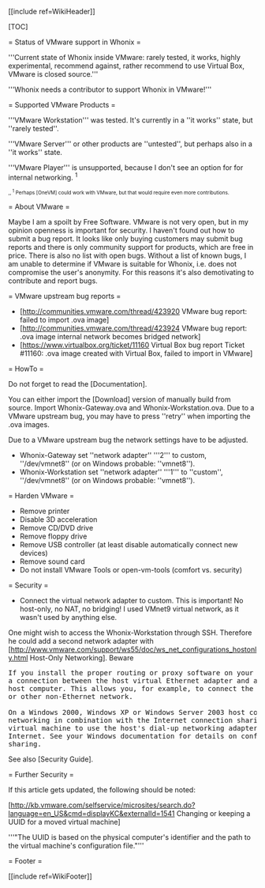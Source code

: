 [[include ref=WikiHeader]]

[TOC]

= Status of VMware support in Whonix =

'''Current state of Whonix inside VMware: rarely tested, it works, highly experimental, recommend against, rather recommend to use Virtual Box, VMware is closed source.'''

'''Whonix needs a contributor to support Whonix in VMware!'''

= Supported VMware Products =

'''VMware Workstation''' was tested. It's currently in a ''it works'' state, but ''rarely tested''.

'''VMware Server''' or other products are ''untested'', but perhaps also in a ''it works'' state.

'''VMware Player''' is unsupported, because I don't see an option for for internal networking. <sup>1</sup>

<font size="-3"> ,, <sup>1</sup> Perhaps [OneVM] could work with VMware, but that would require even more contributions. </font>

= About VMware =

Maybe I am a spoilt by Free Software. VMware is not very open, but in my opinion openness is important for security. I haven't found out how to submit a bug report. It looks like only buying customers may submit bug reports and there is only community support for products, which are free in price. There is also no list with open bugs. Without a list of known bugs, I am unable to determine if VMware is suitable for Whonix, i.e. does not compromise the user's anonymity. For this reasons it's also demotivating to contribute and report bugs.

= VMware upstream bug reports =

* [http://communities.vmware.com/thread/423920 VMware bug report: failed to import .ova image]
* [http://communities.vmware.com/thread/423924 VMware bug report: .ova image internal network becomes bridged network]
* [https://www.virtualbox.org/ticket/11160 Virtual Box bug report Ticket #11160: .ova image created with Virtual Box, failed to import in VMware]

= HowTo =

Do not forget to read the [Documentation].

You can either import the [Download] version of manually build from source. Import Whonix-Gateway.ova and Whonix-Workstation.ova. Due to a VMware upstream bug, you may have to press ''retry'' when importing the .ova images.

Due to a VMware upstream bug the network settings have to be adjusted.

* Whonix-Gateway set ''network adapter'' '''2''' to custom, ''/dev/vmnet8'' (or on Windows probable: ''vmnet8'').
* Whonix-Workstation set ''network adapter'' '''1''' to ''custom'', ''/dev/vmnet8'' (or on Windows probable: ''vmnet8'').

= Harden VMware =

* Remove printer
* Disable 3D acceleration
* Remove CD/DVD drive
* Remove floppy drive
* Remove USB controller (at least disable automatically connect new devices)
* Remove sound card
* Do not install VMware Tools or open-vm-tools (comfort vs. security)

= Security =

* Connect the virtual network adapter to custom. This is important! No host-only, no NAT, no bridging! I used VMnet9 virtual network, as it wasn't used by anything else.

One might wish to access the Whonix-Workstation through SSH. Therefore he could add a second network adapter with [http://www.vmware.com/support/ws55/doc/ws_net_configurations_hostonly.html Host-Only Networking]. Beware

<pre>If you install the proper routing or proxy software on your host computer, you can establish
a connection between the host virtual Ethernet adapter and a physical network adapter on the
host computer. This allows you, for example, to connect the virtual machine to a Token Ring
or other non-Ethernet network.

On a Windows 2000, Windows XP or Windows Server 2003 host computer, you can use host-only
networking in combination with the Internet connection sharing feature in Windows to allow a
virtual machine to use the host's dial-up networking adapter or other connection to the
Internet. See your Windows documentation for details on configuring Internet connection
sharing. </pre>
See also [Security Guide].

= Further Security =

If this article gets updated, the following should be noted:

[http://kb.vmware.com/selfservice/microsites/search.do?language=en_US&cmd=displayKC&externalId=1541 Changing or keeping a UUID for a moved virtual machine]

'''&quot;The UUID is based on the physical computer's identifier and the path to the virtual machine's configuration file.&quot;'''

= Footer =

[[include ref=WikiFooter]]

